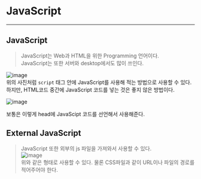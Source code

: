 # JavaScript
---
## JavaScript
> JavaScript는 Web과 HTML을 위한 Programming 언어이다.     
> JavaScript는 또한 서버와 desktop에서도 많이 쓰인다.

![image](https://user-images.githubusercontent.com/80378041/167972356-24f79427-bfd5-4ccd-b245-46eca23ff032.png)     
위의 사진처럼 `script` 태그 안에 JavaScript를 사용해 적는 방법으로 사용할 수 있다.      
하지만, HTML코드 중간에 JavaScript 코드를 넣는 것은 좋지 않은 방법이다.

![image](https://user-images.githubusercontent.com/80378041/167972543-c61e1979-f6ca-4053-8026-87a65f83a743.png)

보통은 이렇게 head에 JavaScipt 코드를 선언해서 사용해준다.

## External JavaScript
> JavaScript 또한 외부의 js 파일을 가져와서 사용할 수 있다.     
> ![image](https://user-images.githubusercontent.com/80378041/167972829-ab8c71ac-832e-4c52-9a80-9ebf2cbc2bf2.png)     
> 위와 같은 형태로 사용할 수 있다. 물론 CSS파일과 같이 URL이나 파일의 경로를 적어주어야 한다.





